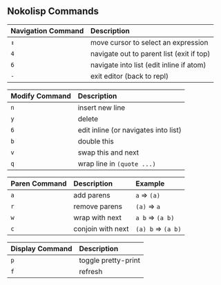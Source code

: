 ## Nokolisp Commands

| Navigation Command | Description                               |
|:-------------------|:------------------------------------------|
| `↕`                | move cursor to select an expression       |
| `4`                | navigate out to parent list (exit if top) |
| `6`                | navigate into list (edit inline if atom)  |
| `-`                | exit editor (back to repl)                |

| Modify Command | Description                          |
|:---------------|:-------------------------------------|
| `n`            | insert new line                      |
| `y`            | delete                               |
| `6`            | edit inline (or navigates into list) |
| `b`            | double this                          |
| `v`            | swap this and next                   |
| `q`            | wrap line in `(quote ...)`           |

| Paren Command | Description       | Example            |
|:--------------|:------------------|:-------------------|
| `a`           | add parens        | `a` => `(a)`       |
| `r`           | remove parens     | `(a)` => `a`       |
| `w`           | wrap with next    | `a b` => `(a b)`   |
| `c`           | conjoin with next | `(a) b` => `(a b)` |

| Display Command | Description         |
|:----------------|:--------------------|
| `p`             | toggle pretty-print |
| `f`             | refresh             |
